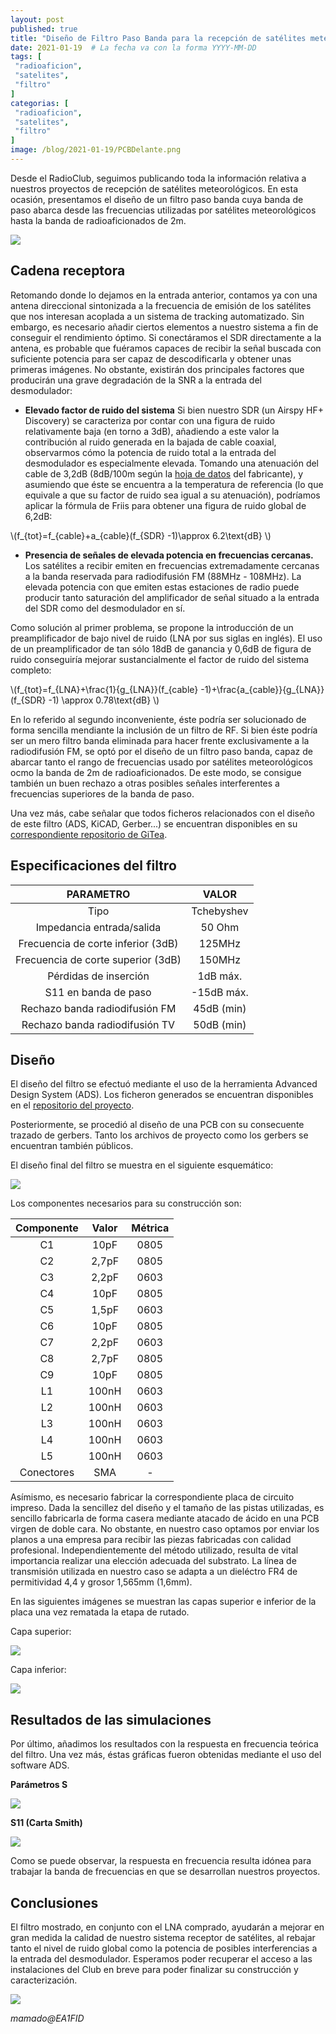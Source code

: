 ```yaml
---
layout: post
published: true
title: "Diseño de Filtro Paso Banda para la recepción de satélites meteorológicos y banda de 2m"
date: 2021-01-19  # La fecha va con la forma YYYY-MM-DD
tags: [
 "radioaficion",
 "satelites",
 "filtro"
]
categorias: [
 "radioaficion",
 "satelites",
 "filtro"
]
image: /blog/2021-01-19/PCBDelante.png
---
```


Desde el RadioClub, seguimos publicando toda la información relativa a nuestros proyectos de recepción de satélites meteorológicos. En esta ocasión, presentamos el diseño de un filtro paso banda cuya banda de paso abarca desde las frecuencias utilizadas por satélites meteorológicos hasta la banda de radioaficionados de 2m.

![](/blog/2021-01-19/PCBDelante.png)

## Cadena receptora

Retomando donde lo dejamos en la entrada anterior, contamos ya con una antena direccional sintonizada a la frecuencia de emisión de los satélites que nos interesan acoplada a un sistema de tracking automatizado. Sin embargo, es necesario añadir ciertos elementos a nuestro sistema a fin de conseguir el rendimiento óptimo. Si conectáramos el SDR directamente a la antena, es probable que fuéramos capaces de recibir la señal buscada con suficiente potencia para ser capaz de descodificarla y obtener unas primeras imágenes. No obstante, existirán dos principales factores que producirán una grave degradación de la SNR a la entrada del desmodulador: 

- **Elevado factor de ruido del sistema** Si bien nuestro SDR (un Airspy HF+ Discovery) se caracteriza por contar con una figura de ruido relativamente baja (en torno a 3dB), añadiendo a este valor la contribución al ruido generada en la bajada de cable coaxial, observarmos cómo la potencia de ruido total a la entrada del desmodulador es especialmente elevada. Tomando una atenuación del cable de 3,2dB (8dB/100m según la [hoja de datos](https://www.fscglobal.com/sites/admin/plugins/elfinder/files/fsglobal/Datasheets/390213H.pdf) del fabricante), y asumiendo que éste se encuentra a la temperatura de referencia (lo que equivale a que su factor de ruido sea igual a su atenuación), podríamos aplicar la fórmula de Friis para obtener una figura de ruido global de 6,2dB:

\\(f_{tot}=f_{cable}+a_{cable}(f_{SDR} -1)\approx 6.2\text{dB} \\)

- **Presencia de señales de elevada potencia en frecuencias cercanas.** Los satélites a recibir emiten en frecuencias extremadamente cercanas a la banda reservada para radiodifusión FM (88MHz - 108MHz). La elevada potencia con que emiten estas estaciones de radio puede producir tanto saturación del amplificador de señal situado a la entrada del SDR como del desmodulador en sí.

Como solución al primer problema, se propone la introducción de un preamplificador de bajo nivel de ruido (LNA por sus siglas en inglés). El uso de un preamplificador de tan sólo 18dB de ganancia y 0,6dB de figura de ruido conseguiría mejorar sustancialmente el factor de ruido del sistema completo:

\\(f_{tot}=f_{LNA}+\frac{1}{g_{LNA}}(f_{cable} -1)+\frac{a_{cable}}{g_{LNA}}(f_{SDR} -1) \approx 0.78\text{dB} \\)

En lo referido al segundo inconveniente, éste podría ser solucionado de forma sencilla mendiante la inclusión de un filtro de RF. Si bien éste podría ser un mero filtro banda eliminada para hacer frente exclusivamente a la radiodifusión FM, se optó por el diseño de un filtro paso banda, capaz de abarcar tanto el rango de frecuencias usado por satélites meteorológicos ocmo la banda de 2m de radioaficionados. De este modo, se consigue también un buen rechazo a otras posibles señales interferentes a frecuencias superiores de la banda de paso.

Una vez más, cabe señalar que todos ficheros relacionados con el diseño de este filtro (ADS, KiCAD, Gerber...) se encuentran disponibles en su [correspondiente repositorio de GiTea](https://git.radio.clubs.etsit.upm.es/Meteor-automated/Filtro-2m-NOAA).

## Especificaciones del filtro 


|      **PARAMETRO**     |    **VALOR**   |
|:----------------------:|:--------------:|
|Tipo | Tchebyshev|
|Impedancia entrada/salida | 50 Ohm|
|Frecuencia de corte inferior (3dB) | 125MHz|
|Frecuencia de corte superior (3dB) | 150MHz|
|Pérdidas de inserción | 1dB máx.|
|S11 en banda de paso | -15dB máx.|
|Rechazo banda radiodifusión FM | 45dB (min)|
|Rechazo banda radiodifusión TV | 50dB (min)|

## Diseño

El diseño del filtro se efectuó mediante el uso de la herramienta Advanced Design System (ADS). Los ficheron generados se encuentran disponibles en el [repositorio del proyecto](https://git.radio.clubs.etsit.upm.es/Meteor-automated/Filtro-2m-NOAA). 

Posteriormente, se procedió al diseño de una PCB con su consecuente trazado de gerbers. Tanto los archivos de proyecto como los gerbers se encuentran también públicos.

El diseño final del filtro se muestra en el siguiente esquemático:

![](/blog/2021-01-19/KicadSch.png)

Los componentes necesarios para su construcción son:


| Componente | Valor | Métrica |
|:----------:|:-----:|:-------:|
|     C1     |  10pF |   0805  |
|     C2     | 2,7pF |   0805  |
|     C3     | 2,2pF |   0603  |
|     C4     |  10pF |   0805  |
|     C5     | 1,5pF |   0603  |
|     C6     |  10pF |   0805  |
|     C7     | 2,2pF |   0603  |
|     C8     | 2,7pF |   0805  |
|     C9     |  10pF |   0805  |
|     L1     | 100nH |   0603  |
|     L2     | 100nH |   0603  |
|     L3     | 100nH |   0603  |
|     L4     | 100nH |   0603  |
|     L5     | 100nH |   0603  |
| Conectores |  SMA  |    -    |


Asímismo, es necesario fabricar la correspondiente placa de circuito impreso. Dada la sencillez del diseño y el tamaño de las pistas utilizadas, es sencillo fabricarla de forma casera mediante atacado de ácido en una PCB virgen de doble cara. No obstante, en nuestro caso optamos por enviar los planos a una empresa para recibir las piezas fabricadas con calidad profesional. Independientemente del método utilizado, resulta de vital importancia realizar una elección adecuada del substrato. La línea de transmisión utilizada en nuestro caso se adapta a un dieléctro FR4 de permitividad 4,4 y grosor 1,565mm (1,6mm).

En las siguientes imágenes se muestran las capas superior e inferior de la placa una vez rematada la etapa de rutado.

Capa superior: 

![](/blog/2021-01-19/F.Cu.png)

Capa inferior:

![](/blog/2021-01-19/B.Cu.png)

## Resultados de las simulaciones

Por último, añadimos los resultados con la respuesta en frecuencia teórica del filtro. Una vez más, éstas gráficas fueron obtenidas mediante el uso del software ADS.

**Parámetros S**

![](/blog/2021-01-19/S.jpeg)


**S11 (Carta Smith)**

![](/blog/2021-01-19/smith.jpeg)

Como se puede observar, la respuesta en frecuencia resulta idónea para trabajar la banda de frecuencias en que se desarrollan nuestros proyectos.

## Conclusiones

El filtro mostrado, en conjunto con el LNA comprado, ayudarán a mejorar en gran medida la calidad de nuestro sistema receptor de satélites, al rebajar tanto el nivel de ruido global como la potencia de posibles interferencias a la entrada del desmodulador. Esperamos poder recuperar el acceso a las instalaciones del Club en breve para poder finalizar su construcción y caracterización. 

![](/blog/2021-01-19/PCBdetras.png)


_mamado@EA1FID_
